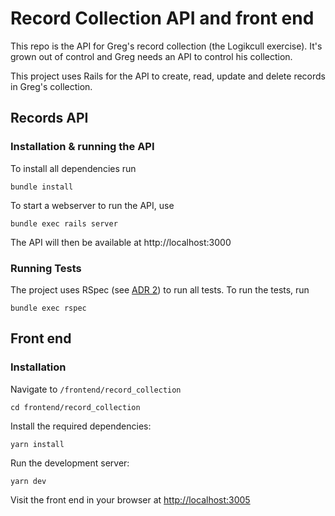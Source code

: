 # Record Collection API and front end

This repo is the API for Greg's record collection (the Logikcull exercise).
It's grown out of control and Greg needs an API to control his collection.

This project uses Rails for the API to create, read, update and delete records in Greg's collection.

## Records API
### Installation & running the API

To install all dependencies run
```
bundle install
```

To start a webserver to run the API, use
```
bundle exec rails server
```

The API will then be available at http://localhost:3000

### Running Tests

The project uses RSpec (see [ADR 2](adr/02-rspec-rails-as-test-framework.md)) to run all tests. To run the tests, run

```
bundle exec rspec
```

## Front end

### Installation

Navigate to `/frontend/record_collection`

```
cd frontend/record_collection
```

Install the required dependencies:

```
yarn install
```

Run the development server:

```
yarn dev
```

Visit the front end in your browser at [http://localhost:3005](http://localhost:3005)
